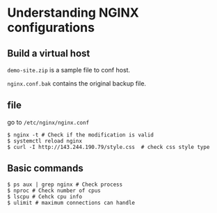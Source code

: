 # Understanding NGINX configurations

## Build a virtual host

`demo-site.zip` is a sample file to conf host.

`nginx.conf.bak` contains the original backup file.

## file

go to `/etc/nginx/nginx.conf`

```shell
$ nginx -t # Check if the modification is valid
$ systemctl reload nginx
$ curl -I http://143.244.190.79/style.css  # check css style type
```

## Basic commands

```shell
$ ps aux | grep nginx # Check process
$ nproc # Check number of cpus
$ lscpu # Cehck cpu info
$ ulimit # maximum connections can handle

```
